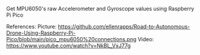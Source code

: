 Get MPU6050's raw Accelerometer and Gyroscope values using Raspberry Pi Pico

References:
Picture: https://github.com/ellenrapps/Road-to-Autonomous-Drone-Using-Raspberry-Pi-Pico/blob/main/pico_mpu6050%20connections.png
Video: https://www.youtube.com/watch?v=NkBL_VxJ77g

